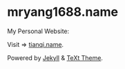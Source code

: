# mryang1688.name

My Personal Website:

Visit => [tianqi.name](https://tianqi.name).

Powered by [Jekyll](http://jekyllrb.com/) & [TeXt Theme](https://github.com/kitian616/jekyll-TeXt-theme).